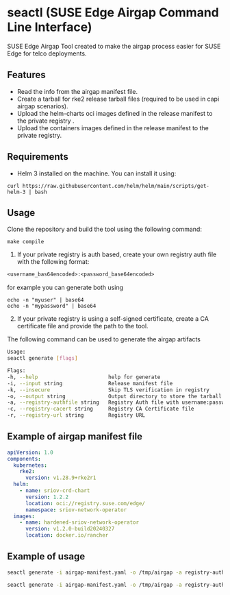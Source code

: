 # seactl (SUSE Edge Airgap Command Line Interface)
SUSE Edge Airgap Tool created to make the airgap process easier for SUSE Edge for telco deployments.

## Features

- Read the info from the airgap manifest file.
- Create a tarball for rke2 release tarball files (required to be used in capi airgap scenarios).
- Upload the helm-charts oci images defined in the release manifest to the private registry .
- Upload the containers images defined in the release manifest to the private registry.

## Requirements

- Helm 3 installed on the machine. You can install it using:

```shell
curl https://raw.githubusercontent.com/helm/helm/main/scripts/get-helm-3 | bash
```

## Usage

Clone the repository and build the tool using the following command:

```shell
make compile
```

1. If your private registry is auth based, create your own registry auth file with the following format:

```txt
<username_bas64encoded>:<password_base64encoded>
```

for example you can generate both using
```
echo -n "myuser" | base64
echo -n "mypassword" | base64
```

2. If your private registry is using a self-signed certificate, create a CA certificate file and provide the path to the tool.

The following command can be used to generate the airgap artifacts

```bash
Usage:
seactl generate [flags]

Flags:
-h, --help                       help for generate
-i, --input string               Release manifest file
-k, --insecure                   Skip TLS verification in registry
-o, --output string              Output directory to store the tarball files
-a, --registry-authfile string   Registry Auth file with username:password base64 encoded
-c, --registry-cacert string     Registry CA Certificate file
-r, --registry-url string        Registry URL
```

## Example of airgap manifest file

```yaml
apiVersion: 1.0
components:
  kubernetes:
    rke2:
      version: v1.28.9+rke2r1
  helm:
    - name: sriov-crd-chart
      version: 1.2.2
      location: oci://registry.suse.com/edge/
      namespace: sriov-network-operator
  images:
    - name: hardened-sriov-network-operator
      version: v1.2.0-build20240327
      location: docker.io/rancher
```

## Example of usage

```bash
seactl generate -i airgap-manifest.yaml -o /tmp/airgap -a registry-auth.txt -c /opt/certs/ca.crt -r myregistry:5000
```

```bash
seactl generate -i airgap-manifest.yaml -o /tmp/airgap -a registry-auth.txt -r myregistry:5000 --insecure
```